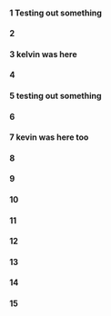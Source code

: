 #### 1 Testing out something 
#### 2
#### 3 kelvin was here
#### 4
#### 5 testing out something
#### 6
#### 7 kevin was here too
#### 8
#### 9
#### 10
#### 11
#### 12
#### 13
#### 14
#### 15